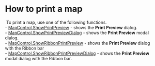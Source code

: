 # How to print a map


 To print a map, use one of the following functions.<br />- <a href="https://documentation.devexpress.com/#WPF/DevExpressXpfMapMapControl_ShowPrintPreviewtopic">MapControl.ShowPrintPreview</a> - shows the <strong>Print Preview</strong> dialog.<br />- <a href="https://documentation.devexpress.com/#WPF/DevExpressXpfMapMapControl_ShowPrintPreviewDialogtopic">MapControl.ShowPrintPreviewDialog</a> - shows the <strong>Print Preview</strong> modal dialog.<br />- <a href="https://documentation.devexpress.com/#WPF/DevExpressXpfMapMapControl_ShowRibbonPrintPreviewtopic">MapControl.ShowRibbonPrintPreview</a> - shows the <strong>Print Preview</strong> dialog with the Ribbon bar<br />- <a href="https://documentation.devexpress.com/#WPF/DevExpressXpfMapMapControl_ShowRibbonPrintPreviewDialogtopic">MapControl.ShowRibbonPrintPreviewDialog</a> - shows the <strong>Print Preview</strong> modal dialog with the Ribbon bar.<br /><br />

<br/>


